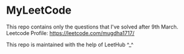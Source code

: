 # MyLeetCode
This repo contains only the questions that I've solved after 9th March.
Leetcode Profile: https://leetcode.com/mugdha1717/

This repo is maintained with the help of LeetHub ^_^
